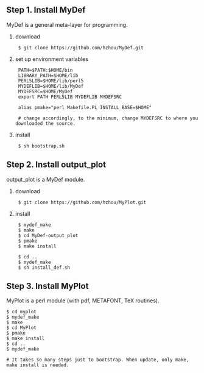 ## Step 1. Install MyDef

MyDef is a general meta-layer for programming.

1. download

        $ git clone https://github.com/hzhou/MyDef.git

2. set up environment variables

        PATH=$PATH:$HOME/bin
        LIBRARY_PATH=$HOME/lib
        PERL5LIB=$HOME/lib/perl5
        MYDEFLIB=$HOME/lib/MyDef
        MYDEFSRC=$HOME/MyDef
        export PATH PERL5LIB MYDEFLIB MYDEFSRC

        alias pmake="perl Makefile.PL INSTALL_BASE=$HOME"

        # change accordingly, to the minimum, change MYDEFSRC to where you downloaded the source.

3. install

        $ sh bootstrap.sh

## Step 2. Install output_plot

output_plot is a MyDef module.

1. download

        $ git clone https://github.com/hzhou/MyPlot.git

2. install

        $ mydef_make
        $ make
        $ cd MyDef-output_plot
        $ pmake
        $ make install

        $ cd ..
        $ mydef_make
        $ sh install_def.sh

## Step 3. Install MyPlot

MyPlot is a perl module (with pdf, METAFONT, TeX routines).

    $ cd myplot
    $ mydef_make
    $ make
    $ cd MyPlot
    $ pmake
    $ make install
    $ cd ..
    $ mydef_make

    # It takes so many steps just to bootstrap. When update, only make, make install is needed.





